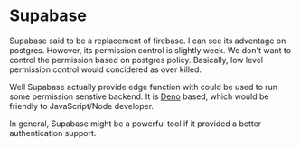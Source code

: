# Supabase

Supabase said to be a replacement of firebase. I can see its adventage on postgres.
However, its permission control is slightly week. We don't want to control the permission 
based on postgres policy. Basically, low level permission control would concidered as
over killed.

Well Supabase actually provide edge function with could be used to run some permission
senstive backend. It is [Deno](https://deno.com/) based, which would be friendly to
JavaScript/Node developer.

In general, Supabase might be a powerful tool if it provided a better authentication support.
